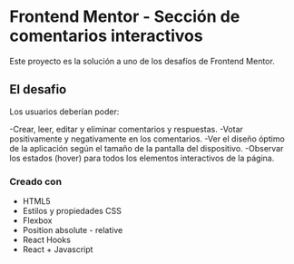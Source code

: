 # Frontend Mentor - Sección de comentarios interactivos
Este proyecto es la solución a uno de los desafíos de Frontend Mentor.

## El desafio

Los usuarios deberían poder:

-Crear, leer, editar y eliminar comentarios y respuestas.
-Votar positivamente y negativamente en los comentarios.
-Ver el diseño óptimo de la aplicación según el tamaño de la pantalla del dispositivo.
-Observar los estados (hover) para todos los elementos interactivos de la página.

### Creado con

- HTML5
- Estilos y propiedades CSS
- Flexbox
- Position absolute - relative
- React Hooks
- React + Javascript
  
